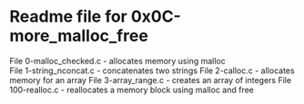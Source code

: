 # Readme file for 0x0C-more_malloc_free

File 0-malloc_checked.c - allocates memory using malloc  
File 1-string_nconcat.c - concatenates two strings
File 2-calloc.c - allocates memory for an array
File 3-array_range.c - creates an array of integers
File 100-realloc.c - reallocates a memory block using malloc and free

